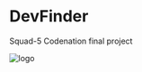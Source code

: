 # DevFinder

Squad-5 Codenation final project

![logo](https://user-images.githubusercontent.com/5933178/66046930-292a2f00-e4fd-11e9-8d56-0c9580d11f05.png)
